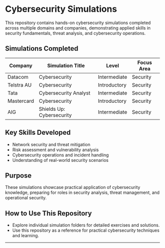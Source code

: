 # Cybersecurity Simulations

This repository contains hands-on cybersecurity simulations completed across multiple domains and companies, demonstrating applied skills in security fundamentals, threat analysis, and cybersecurity operations.

## Simulations Completed

| Company      | Simulation Title                  | Level          | Focus Area          |
|-------------|-----------------------------------|----------------|------------------|
| Datacom      | Cybersecurity                     | Intermediate   | Security          |
| Telstra AU   | Cybersecurity                     | Introductory   | Security          |
| Tata         | Cybersecurity Analyst             | Intermediate   | Security          |
| Mastercard   | Cybersecurity                     | Introductory   | Security          |
| AIG          | Shields Up: Cybersecurity         | Intermediate   | Security          |

## Key Skills Developed

- Network security and threat mitigation  
- Risk assessment and vulnerability analysis  
- Cybersecurity operations and incident handling  
- Understanding of real-world security scenarios  

## Purpose

These simulations showcase practical application of cybersecurity knowledge, preparing for roles in security analysis, threat management, and operational security.

## How to Use This Repository

- Explore individual simulation folders for detailed exercises and solutions.  
- Use this repository as a reference for practical cybersecurity techniques and learning.  

---


